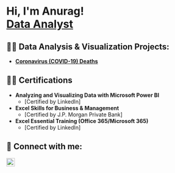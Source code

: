 <h1>Hi, I'm Anurag! <br/><a href="https://www.linkedin.com/in/anuragkamboj/">Data Analyst</a>

<h2>👨‍💻 Data Analysis & Visualization Projects:</h2>

- <b>[Coronavirus (COVID-19) Deaths](https://github.com/KAnurag27/COVID-PortfolioProject.git)</b>
   
<h2>👨‍💻 Certifications</h2>

- <b>Analyzing and Visualizing Data with Microsoft Power BI</b>
  - [Certified by LinkedIn]
- <b>Excel Skills for Business & Management</b>
  - [Certified by J.P. Morgan Private Bank]
- <b>Excel Essential Training (Office 365/Microsoft 365)</b>
  - [Certified by LinkedIn]
  
<h2> 🤳 Connect with me:</h2>

[<img align="left" alt="Anurag Kamboj | LinkedIn" width="22px" src="https://cdn.jsdelivr.net/npm/simple-icons@v3/icons/linkedin.svg" />][linkedin]

[linkedin]: https://linkedin.com/in/anuragkamboj/

<!--
**KAnurag27/KAnurag27** is a ✨ _special_ ✨ repository because its `README.md` (this file) appears on your GitHub profile.

Here are some ideas to get you started:

- 🔭 I’m currently working on ...
- 🌱 I’m currently learning ...
- 👯 I’m looking to collaborate on ...
- 🤔 I’m looking for help with ...
- 💬 Ask me about ...
- 📫 How to reach me: ...
- 😄 Pronouns: ...
- ⚡ Fun fact: ...
-->

